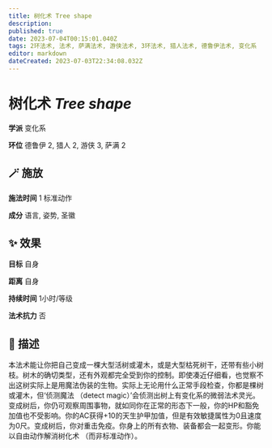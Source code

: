 ```yaml
---
title: 树化术 Tree shape
description: 
published: true
date: 2023-07-04T00:15:01.040Z
tags: 2环法术, 法术, 萨满法术, 游侠法术, 3环法术, 猎人法术, 德鲁伊法术, 变化系
editor: markdown
dateCreated: 2023-07-03T22:34:08.032Z
---
```


# **树化术** *Tree shape*

**学派** 变化系 

**环位** 德鲁伊 2, 猎人 2, 游侠 3, 萨满 2

## 🪄 施放

**施法时间** 1 标准动作

**成分** 语言, 姿势, 圣徽

## ✨ 效果 

**目标** 自身 

**距离** 自身  

**持续时间** 1小时/等级 

**法术抗力** 否

## 📖 描述

本法术能让你把自己变成一棵大型活树或灌木，或是大型枯死树干，还带有些小树枝。树木的确切类型，还有外观都完全受到你的控制。即使凑近仔细看，也觉察不出这树实际上是用魔法伪装的生物。实际上无论用什么正常手段检查，你都是棵树或灌木，但‘侦测魔法 （detect magic）’会侦测出树上有变化系的微弱法术灵光。变成树后，你仍可观察周围事物，就如同你在正常的形态下一般，你的HP和豁免加值也不受影响。你的AC获得+10的天生护甲加值，但是有效敏捷属性为0且速度为0尺。变成树后，你对重击免疫。你身上的所有衣物、装备都会一起变形。你能以自由动作解消树化术 （而非标准动作）。
    
